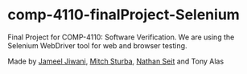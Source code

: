 # comp-4110-finalProject-Selenium
Final Project for COMP-4110: Software Verification. We are using the Selenium WebDriver tool for web and browser testing.

Made by [Jameel Jiwani](https://github.com/JameelJiwani), [Mitch Sturba](https://github.com/MitchellSturba), [Nathan Seit](https://github.com/nathan1505) and Tony Alas
